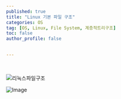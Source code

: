 ```yaml
---
published: true
title: "Linux 기본 파일 구조" 
categories: OS
tag: [OS, Linux, File System, 계층적트리구조] 
toc: false
author_profile: false 
  

---
```


<br> 

![리눅스파일구조](https://github-production-user-asset-6210df.s3.amazonaws.com/132312673/506840740-67bcdfbf-634a-4b8c-bacd-8d5355358c75.png?X-Amz-Algorithm=AWS4-HMAC-SHA256&X-Amz-Credential=AKIAVCODYLSA53PQK4ZA%2F20251029%2Fus-east-1%2Fs3%2Faws4_request&X-Amz-Date=20251029T001915Z&X-Amz-Expires=300&X-Amz-Signature=70e97d1945385bcfa917fb365414b99f1fae0c97843a6cd35edd33772931176d&X-Amz-SignedHeaders=host)



![Image](https://github.com/user-attachments/assets/375c38f8-fa35-4261-aac7-961fcd656a21)
